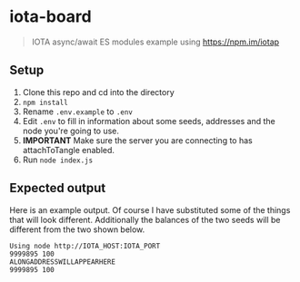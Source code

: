 # iota-board

> IOTA async/await ES modules example using https://npm.im/iotap

## Setup

1. Clone this repo and cd into the directory
2. `npm install`
3. Rename `.env.example` to `.env`
4. Edit `.env` to fill in information about some seeds, addresses and the node you're going to use.
5. **IMPORTANT** Make sure the server you are connecting to has attachToTangle enabled.
6. Run `node index.js`

## Expected output

Here is an example output. Of course I have substituted some of the things that will look different. Additionally the balances of the two seeds will be different from the two shown below.

```
Using node http://IOTA_HOST:IOTA_PORT
9999895 100
ALONGADDRESSWILLAPPEARHERE
9999895 100
```
